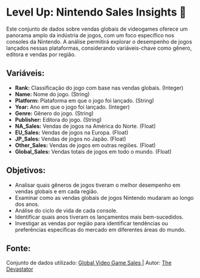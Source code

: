 # Level Up: Nintendo Sales Insights 🍄

Este conjunto de dados sobre vendas globais de videogames oferece um panorama amplo da indústria de jogos, com um foco específico nos consoles da Nintendo. A análise permitirá explorar o desempenho de jogos lançados nessas plataformas, considerando variáveis-chave como gênero, editora e vendas por região.

## Variáveis:

* **Rank:** Classificação do jogo com base nas vendas globais. (Integer)
* **Name:** Nome do jogo. (String)
* **Platform:** Plataforma em que o jogo foi lançado. (String)
* **Year:** Ano em que o jogo foi lançado. (Integer)
* **Genre:** Gênero do jogo. (String)
* **Publisher:** Editora do jogo. (String)
* **NA_Sales:** Vendas de jogos na América do Norte. (Float)
* **EU_Sales:** Vendas de jogos na Europa. (Float)
* **JP_Sales:** Vendas de jogos no Japão. (Float)
* **Other_Sales:** Vendas de jogos em outras regiões. (Float)
* **Global_Sales:** Vendas totais de jogos em todo o mundo. (Float)

## Objetivos:

* Analisar quais gêneros de jogos tiveram o melhor desempenho em vendas globais e em cada região.
* Examinar como as vendas globais de jogos Nintendo mudaram ao longo dos anos.
* Análise do ciclo de vida de cada console.
* Identificar quais anos tiveram os lançamentos mais bem-sucedidos.
* Investigar as vendas por região para identificar tendências ou preferências específicas do mercado em diferentes áreas do mundo.

## Fonte:

Conjunto de dados utilizado: [Global Video Game Sales
](https://www.kaggle.com/datasets/thedevastator/global-video-game-sales) | Autor: [The Devastator](https://www.kaggle.com/thedevastator)
